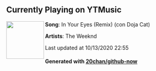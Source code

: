 ## Currently Playing on YTMusic

[<img align="left" width="100" src="https://lh3.googleusercontent.com/NNK-mub0nwPyGMex9aL7AePpmfFo6s8VZMr8bemmbTS2_sZSXyEs5wAR4qyBv4EuxNEO0dFatK76ut1q">](https://music.youtube.com/channel/UClYV6hHlupm_S_ObS1W-DYw)

**Song**: In Your Eyes (Remix) (con Doja Cat)

**Artists**: The Weeknd

Last updated at 10/13/2020 22:55

#### Generated with [20chan/github-now](https://github.com/20chan/github-now)
